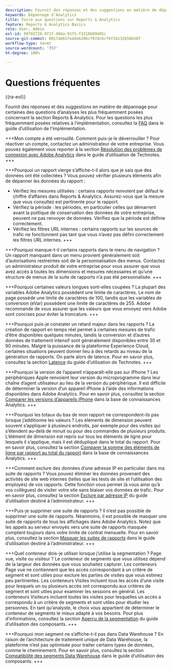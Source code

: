 ```yaml
---
description: Fournit des réponses et des suggestions en matière de dépannage pour certaines des questions d’analyses les plus fréquemment posées.
keywords: Dépannage d’Analytics
title: Foire aux questions sur Reports & Analytics
feature: Reports & Analytics Basics
role: User, Admin
exl-id: 99702728-971f-484a-91f5-f3210b89485c
source-git-commit: 0017a6657e4de6206cf97dc6cf6f2b132b50b50f
workflow-type: tm+mt
source-wordcount: '757'
ht-degree: 100%

---
```


# Questions fréquentes

{{ra-eol}}

Fournit des réponses et des suggestions en matière de dépannage pour certaines des questions d’analyses les plus fréquemment posées concernant la section Reports &amp; Analytics. Pour les questions les plus fréquemment posées relatives à l’implémentation, consultez la [FAQ](/help/implement/faq.md) dans le guide d’utilisation de l’implémentation.

+++Mon compte a été verrouillé. Comment puis-je le déverrouiller ?
Pour réactiver un compte, contactez un administrateur de votre entreprise. Vous pouvez également vous reporter à la section [Résolution des problèmes de connexion avec Adobe Analytics](/help/technotes/troubleshoot-login.md) dans le guide d’utilisation de Technotes.
+++

+++Pourquoi un rapport vierge s’affiche-t-il alors que je sais que des données ont été collectées ?
Vous pouvez vérifier plusieurs éléments afin de dépanner les données du rapport :

* Vérifiez les mesures utilisées : certains rapports renvoient par défaut le chiffre d’affaires dans Reports &amp; Analytics. Assurez-vous que la mesure que vous consultez est pertinente pour le rapport.
* Vérifiez la période : les périodes, en particulier celles qui démarrent avant la politique de conservation des données de votre entreprise, peuvent ne pas renvoyer de données. Vérifiez que la période est définie correctement.
* Vérifiez les filtres URL internes : certains rapports sur les sources de trafic ne fonctionnent pas tant que vous n’avez pas défini correctement les filtres URL internes.
+++

+++Pourquoi manque-t-il certains rapports dans le menu de navigation ?
Un rapport manquant dans un menu provient généralement soit d’autorisations restreintes soit de la personnalisation des menus. Contactez un administrateur produit de votre entreprise pour vous assurer que vous avez accès à toutes les dimensions et mesures nécessaires et qu’une structure de menus de la suite de rapports n’a pas été personnalisée.
+++

+++Pourquoi certaines valeurs longues sont-elles coupées ?
La plupart des variables Adobe Analytics possèdent une limite de caractères. Le nom de page possède une limite de caractères de 100, tandis que les variables de conversion (eVar) possèdent une limite de caractères de 255. Adobe recommande de vous assurer que les valeurs que vous envoyez vers Adobe sont concises pour éviter la troncature.
+++

+++Pourquoi puis-je constater un retard majeur dans les rapports ?
La création de rapport en temps réel permet à certaines mesures de trafic d’être disponibles quelques minutes, tandis la conversion et d’autres données de traitement intensif sont généralement disponibles entre 30 et 90 minutes. Malgré la puissance de la plateforme Experience Cloud, certaines situations peuvent donner lieu à des retards au niveau de la génération de rapports. On parle alors de latence. Pour en savoir plus, consultez la section [Latence](/help/technotes/latency.md) du guide d’utilisation de Technotes.
+++

+++Pourquoi la version de l’appareil n’apparaît-elle pas sur iPhone ?
Les périphériques Apple renvoient leur version du microprogramme dans leur chaîne d’agent utilisateur au lieu de la version du périphérique. Il est difficile de déterminer la version d’un appareil iPhone à l’aide des informations disponibles dans Adobe Analytics. Pour en savoir plus, consultez la section [Comparer les versions d’appareils iPhone](https://helpx.adobe.com/fr/analytics/kb/comparing-iphone-device-versions.html) dans la base de connaissances Analytics.
+++

+++Pourquoi les totaux du bas de mon rapport ne correspondent-ils pas lorsque j’additionne les valeurs ?
Les éléments de dimension peuvent souvent s’appliquer à plusieurs endroits, par exemple pour des visites qui s’étendent au-delà de minuit ou pour des commandes de plusieurs produits. L’élément de dimension est repris sur tous les éléments de ligne pour lesquels il s’applique, mais il est dédupliqué dans le total du rapport. Pour en savoir plus, consultez la section [Comparer la somme des éléments de ligne par rapport au total du rapport](https://helpx.adobe.com/fr/analytics/kb/sum-line-items-different-from-total.html) dans la base de connaissances Analytics.
+++

+++Comment exclure des données d’une adresse IP en particulier dans ma suite de rapports ?
Vous pouvez éliminer les données provenant des activités de site web internes (telles que les tests de site et l’utilisation des employés) de vos rapports. Cette fonction vous permet (à vous ainsi qu’à vos collègues) de visiter votre site sans biaiser vos données de trafic. Pour en savoir plus, consultez la section [Exclure par adresse IP](/help/admin/admin/exclude-ip.md) du guide d’utilisation destiné à l’administrateur.
+++

+++Puis-je supprimer une suite de rapports ?
Il n’est pas possible de supprimer une suite de rapports. Néanmoins, il est possible de masquer une suite de rapports de tous les affichages dans Adobe Analytics. Notez que les appels au serveur envoyés vers une suite de rapports masquée comptent toujours dans votre limite de contrat mensuelle. Pour en savoir plus, consultez la section [Masquer les suites de rapports](/help/admin/get-started/company/c-hide-report-suites.md) dans le guide d’utilisation destiné à l’administrateur.
+++

+++Quel conteneur dois-je utiliser lorsque j’utilise la segmentation ? Page vue, visite ou visiteur ?
Le conteneur de segments que vous utilisez dépend de la largeur des données que vous souhaitez capturer. Les conteneurs Page vue ne contiennent que les accès correspondant à un critère de segment et sont utiles pour exclure les parties de visites que vous estimez peu pertinentes. Les conteneurs Visites incluent tous les accès d’une visite pour lesquels un ou plusieurs accès ont correspondu aux critères de segment et sont utiles pour examiner les sessions en général. Les conteneurs Visiteurs incluent toutes les visites pour lesquelles un accès a correspondu à un critère de segments et sont utiles pour étudier les personnes. En tant qu’analyste, le choix vous appartient de déterminer le conteneur de segments le mieux adapté à vos besoins. Pour plus d’informations, consultez la section [Aperçu de la segmentation](/help/components/segmentation/seg-overview.md) du guide d’utilisation des composants.
+++

+++Pourquoi mon segment ne s’affiche-t-il pas dans Data Warehouse ?
En raison de l’architecture de traitement unique de Data Warehouse, la plateforme n’est pas optimisée pour traiter certains types de données, comme le cheminement. Pour en savoir plus, consultez la section [Compatibilité des segments Data Warehouse](/help/components/segmentation/seg-reference/seg-compatibility.md) dans le guide d’utilisation des composants.
+++
